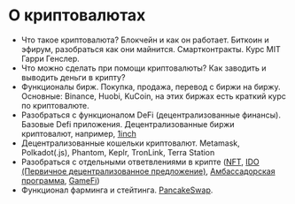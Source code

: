 # О криптовалютах
* Что такое криптовалюта? Блокчейн и как он работает. Биткоин и эфирум, разобраться как они майнится. Смартконтракты. Курс MIT Гарри Генслер.
* Что можно сделать при помощи криптовалюты? Как заводить и выводить деньги в крипту? 
* Функционалы бирж. Покупка, продажа, перевод с биржи на биржу. Основные: Binance, Huobi, KuCoin, на этих биржах есть краткий курс по криптовалюте.
* Разобраться с функционалом DeFi (децентрализованные финансы). Базовые Defi приложения. Децентрализованные биржи криптовалют, например, [1inch](1inch.io)
* Децентрализованные кошельки криптовалют. Metamask, Polkadot(.js), Phantom, Keplr, TronLink, Terra Station
* Разобраться с отдельными ответвлениями в крипте ([NFT](https://ru.wikipedia.org/wiki/NFT), [IDO (Первичное децентрализованное предложение)](ido.md), [Амбассадорская программа](ambassador.md), 
[GameFi](gamefi.md))
* Функционал фарминга и стейтинга. [PancakeSwap](pancakeswap.finance).
